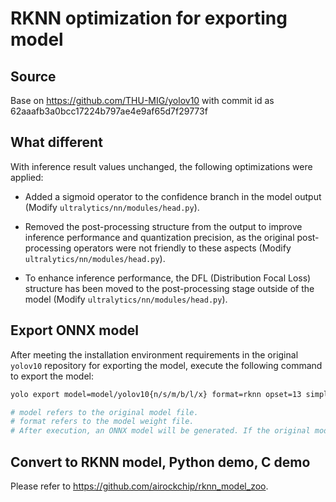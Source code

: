 # RKNN optimization for exporting model

## Source
Base on https://github.com/THU-MIG/yolov10 with commit id as 62aaafb3a0bcc17224b797ae4e9af65d7f29773f


## What different
With inference result values unchanged, the following optimizations were applied:

- Added a sigmoid operator to the confidence branch in the model output (Modify `ultralytics/nn/modules/head.py`).

- Removed the post-processing structure from the output to improve inference performance and quantization precision, as the original post-processing operators were not friendly to these aspects (Modify `ultralytics/nn/modules/head.py`).

- To enhance inference performance, the DFL (Distribution Focal Loss) structure has been moved to the post-processing stage outside of the model (Modify `ultralytics/nn/modules/head.py`).


## Export ONNX model

After meeting the installation environment requirements in the original `yolov10` repository for exporting the model, execute the following command to export the model:


``` sh
yolo export model=model/yolov10{n/s/m/b/l/x} format=rknn opset=13 simplify

# model refers to the original model file.
# format refers to the model weight file.
# After execution, an ONNX model will be generated. If the original model is yolov10n.pt, the generated ONNX model will be yolo10n.onnx.
```

## Convert to RKNN model, Python demo, C demo

Please refer to https://github.com/airockchip/rknn_model_zoo.
